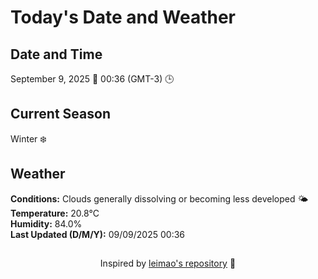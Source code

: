  # Today's Date and Weather
    
## Date and Time
September 9, 2025 📅
00:36 (GMT-3) 🕒

## Current Season
Winter ❄️
## Weather 
**Conditions:** Clouds generally dissolving or becoming less developed 🌤
**Temperature:** 20.8°C  
**Humidity:** 84.0%  
**Last Updated (D/M/Y):** 09/09/2025 00:36
##
<div align="center">Inspired by <a href="https://github.com/leimao/What-Is-The-Date-Today">leimao's repository</a> 🌱</div>
